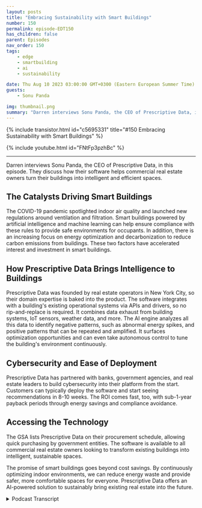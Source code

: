 ```yaml
---
layout: posts
title: "Embracing Sustainability with Smart Buildings"
number: 150
permalink: episode-EDT150
has_children: false
parent: Episodes
nav_order: 150
tags:
    - edge
    - smartbuilding
    - ai
    - sustainability

date: Thu Aug 10 2023 03:00:00 GMT+0300 (Eastern European Summer Time)
guests:
    - Sonu Panda

img: thumbnail.png
summary: "Darren interviews Sonu Panda, the CEO of Prescriptive Data, in this episode. They discuss how their software helps commercial real estate owners turn their buildings into intelligent and efficient spaces."
---
```


{% include transistor.html id="c5695331" title="#150 Embracing Sustainability with Smart Buildings" %}

{% include youtube.html id="FNtFp3pzhBc" %}

---

Darren interviews Sonu Panda, the CEO of Prescriptive Data, in this episode. They discuss how their software helps commercial real estate owners turn their buildings into intelligent and efficient spaces.

## The Catalysts Driving Smart Buildings

The COVID-19 pandemic spotlighted indoor air quality and launched new regulations around ventilation and filtration. Smart buildings powered by artificial intelligence and machine learning can help ensure compliance with these rules to provide safe environments for occupants. In addition, there is an increasing focus on energy optimization and decarbonization to reduce carbon emissions from buildings. These two factors have accelerated interest and investment in smart buildings.

## How Prescriptive Data Brings Intelligence to Buildings

Prescriptive Data was founded by real estate operators in New York City, so their domain expertise is baked into the product. The software integrates with a building's existing operational systems via APIs and drivers, so no rip-and-replace is required. It combines data exhaust from building systems, IoT sensors, weather data, and more. The AI engine analyzes all this data to identify negative patterns, such as abnormal energy spikes, and positive patterns that can be repeated and amplified. It surfaces optimization opportunities and can even take autonomous control to tune the building's environment continuously.

## Cybersecurity and Ease of Deployment

Prescriptive Data has partnered with banks, government agencies, and real estate leaders to build cybersecurity into their platform from the start. Customers can typically deploy the software and start seeing recommendations in 8-10 weeks. The ROI comes fast, too, with sub-1-year payback periods through energy savings and compliance avoidance.

## Accessing the Technology

The GSA lists Prescriptive Data on their procurement schedule, allowing quick purchasing by government entities. The software is available to all commercial real estate owners looking to transform existing buildings into intelligent, sustainable spaces.

The promise of smart buildings goes beyond cost savings. By continuously optimizing indoor environments, we can reduce energy waste and provide safer, more comfortable spaces for everyone. Prescriptive Data offers an AI-powered solution to sustainably bring existing real estate into the future.


<details>
<summary> Podcast Transcript </summary>

<p></p>

</details>
